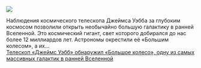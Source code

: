 <!--2025-03-21 14:25:49-->
<div class="yb">
  <div class="rss smaller1 habr"><img src="https://habrastorage.org/getpro/habr/upload_files/4c6/f5b/89e/4c6f5b89e8168b45098491f3a0057aee.jpg" /><p>Наблюдения космического телескопа Джеймса Уэбба за глубоким космосом позволили открыть необычайно большую галактику в ранней Вселенной. Это космический гигант, свет которого добирался до нас более 12 миллиардов лет. Астрономы окрестили её «Большим колесом», а их... <br><a class="light" href="https://habr.com/ru/news/893180/?utm_source=habrahabr&utm_medium=rss&utm_campaign=893180">Телескоп «Джеймс Уэбб» обнаружил «Большое колесо», одну из самых массивных галактик в ранней Вселенной</a></div>
</div>
